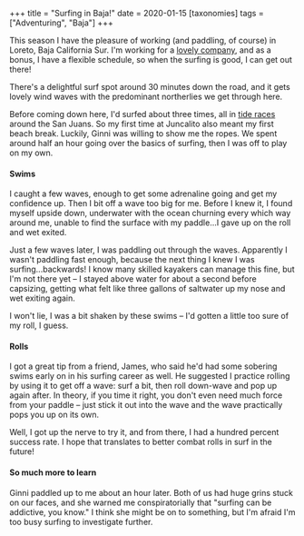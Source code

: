 +++
title = "Surfing in Baja!"
date = 2020-01-15
[taxonomies]
tags = ["Adventuring", "Baja"]
+++
<!-- wp:paragraph -->

This season I have the pleasure of working (and paddling, of course) in Loreto, Baja California Sur. I'm working for a [lovely company](https://seakayakbajamexico.com), and as a bonus, I have a flexible schedule, so when the surfing is good, I can get out there!

<!-- /wp:paragraph -->

<!-- wp:paragraph -->

There's a delightful surf spot around 30 minutes down the road, and it gets lovely wind waves with the predominant northerlies we get through here.

<!-- /wp:paragraph -->

<!-- wp:paragraph -->

Before coming down here, I'd surfed about three times, all in [tide races](@/posts/2019-11-18-cattle-pass-adventures.md) around the San Juans. So my first time at Juncalito also meant my first beach break. Luckily, Ginni was willing to show me the ropes. We spent around half an hour going over the basics of surfing, then I was off to play on my own.

<!-- /wp:paragraph -->

<!-- wp:heading {"level":4} -->

#### Swims

<!-- /wp:heading -->

<!-- wp:paragraph -->

I caught a few waves, enough to get some adrenaline going and get my confidence up. Then I bit off a wave too big for me. Before I knew it, I found myself upside down, underwater with the ocean churning every which way around me, unable to find the surface with my paddle...I gave up on the roll and wet exited.

<!-- /wp:paragraph -->

<!-- wp:paragraph -->

Just a few waves later, I was paddling out through the waves. Apparently I wasn't paddling fast enough, because the next thing I knew I was surfing...backwards! I know many skilled kayakers can manage this fine, but I'm not there yet – I stayed above water for about a second before capsizing, getting what felt like three gallons of saltwater up my nose and wet exiting again.

<!-- /wp:paragraph -->

<!-- wp:paragraph -->

I won't lie, I was a bit shaken by these swims – I'd gotten a little too sure of my roll, I guess.

<!-- /wp:paragraph -->

<!-- wp:heading {"level":4} -->

#### Rolls

<!-- /wp:heading -->

<!-- wp:paragraph -->

I got a great tip from a friend, James, who said he'd had some sobering swims early on in his surfing career as well. He suggested I practice rolling by using it to get off a wave: surf a bit, then roll down-wave and pop up again after. In theory, if you time it right, you don't even need much force from your paddle – just stick it out into the wave and the wave practically pops you up on its own.

<!-- /wp:paragraph -->

<!-- wp:paragraph -->

Well, I got up the nerve to try it, and from there, I had a hundred percent success rate. I hope that translates to better combat rolls in surf in the future!

<!-- /wp:paragraph -->

<!-- wp:heading {"level":4} -->

#### So much more to learn

<!-- /wp:heading -->

<!-- wp:paragraph -->

Ginni paddled up to me about an hour later. Both of us had huge grins stuck on our faces, and she warned me conspiratorially that "surfing can be addictive, you know." I think she might be on to something, but I'm afraid I'm too busy surfing to investigate further.

<!-- /wp:paragraph -->
